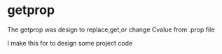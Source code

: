# getprop

The getprop was design to replace,get,or change
Cvalue from .prop file

I make this for to design some project code
